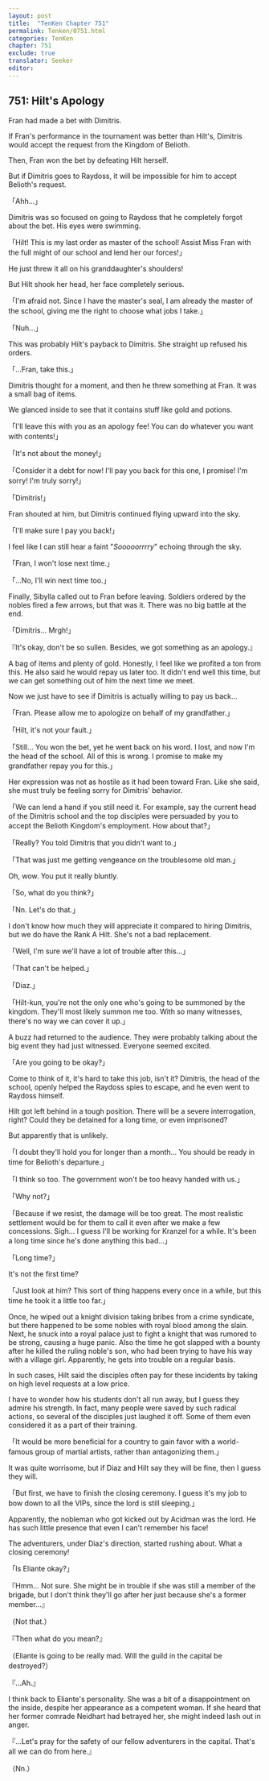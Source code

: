 ```yaml
---
layout: post
title:  "TenKen Chapter 751"
permalink: Tenken/0751.html
categories: TenKen
chapter: 751
exclude: true
translator: Seeker
editor: 
---
```

<h2>751: Hilt's Apology</h2>

Fran had made a bet with Dimitris.

If Fran's performance in the tournament was better than Hilt's, Dimitris would accept the request from the Kingdom of Belioth.

Then, Fran won the bet by defeating Hilt herself.

But if Dimitris goes to Raydoss, it will be impossible for him to accept Belioth's request.

「Ahh...」

Dimitris was so focused on going to Raydoss that he completely forgot about the bet. His eyes were swimming.

「Hilt! This is my last order as master of the school! Assist Miss Fran with the full might of our school and lend her our forces!」

He just threw it all on his granddaughter's shoulders!

But Hilt shook her head, her face completely serious.

「I'm afraid not. Since I have the master's seal, I am already the master of the school, giving me the right to choose what jobs I take.」

「Nuh...」

This was probably Hilt's payback to Dimitris. She straight up refused his orders.

「...Fran, take this.」

Dimitris thought for a moment, and then he threw something at Fran. It was a small bag of items.

We glanced inside to see that it contains stuff like gold and potions.

「I'll leave this with you as an apology fee! You can do whatever you want with contents!」

「It's not about the money!」

「Consider it a debt for now! I'll pay you back for this one, I promise! I'm sorry! I'm truly sorry!」

「Dimitris!」

Fran shouted at him, but Dimitris continued flying upward into the sky.

「I'll make sure I pay you back!」

I feel like I can still hear a faint "*Sooooorrrry*" echoing through the sky.

「Fran, I won't lose next time.」

「...No, I'll win next time too.」

Finally, Sibylla called out to Fran before leaving. Soldiers ordered by the nobles fired a few arrows, but that was it. There was no big battle at the end.

「Dimitris... Mrgh!」

『It's okay, don't be so sullen. Besides, we got something as an apology.』

A bag of items and plenty of gold. Honestly, I feel like we profited a ton from this. He also said he would repay us later too. It didn't end well this time, but we can get something out of him the next time we meet.

Now we just have to see if Dimitris is actually willing to pay us back...

「Fran. Please allow me to apologize on behalf of my grandfather.」

「Hilt, it's not your fault.」

「Still... You won the bet, yet he went back on his word. I lost, and now I'm the head of the school. All of this is wrong. I promise to make my grandfather repay you for this.」

Her expression was not as hostile as it had been toward Fran. Like she said, she must truly be feeling sorry for Dimitris' behavior.

「We can lend a hand if you still need it. For example, say the current head of the Dimitris school and the top disciples were persuaded by you to accept the Belioth Kingdom's employment. How about that?」

「Really? You told Dimitris that you didn't want to.」

「That was just me getting vengeance on the troublesome old man.」

Oh, wow. You put it really bluntly.

「So, what do you think?」

「Nn. Let's do that.」

I don't know how much they will appreciate it compared to hiring Dimitris, but we do have the Rank A Hilt. She's not a bad replacement.

「Well, I'm sure we'll have a lot of trouble after this...」

「That can't be helped.」

「Diaz.」

「Hilt-kun, you're not the only one who's going to be summoned by the kingdom. They'll most likely summon me too. With so many witnesses, there's no way we can cover it up.」

A buzz had returned to the audience. They were probably talking about the big event they had just witnessed. Everyone seemed excited.

「Are you going to be okay?」

Come to think of it, it's hard to take this job, isn't it? Dimitris, the head of the school, openly helped the Raydoss spies to escape, and he even went to Raydoss himself.

Hilt got left behind in a tough position. There will be a severe interrogation, right? Could they be detained for a long time, or even imprisoned?

But apparently that is unlikely.

「I doubt they'll hold you for longer than a month... You should be ready in time for Belioth's departure.」

「I think so too. The government won't be too heavy handed with us.」

「Why not?」

「Because if we resist, the damage will be too great. The most realistic settlement would be for them to call it even after we make a few concessions. Sigh... I guess I'll be working for Kranzel for a while. It's been a long time since he's done anything this bad...」

「Long time?」

It's not the first time?

「Just look at him? This sort of thing happens every once in a while, but this time he took it a little too far.」

Once, he wiped out a knight division taking bribes from a crime syndicate, but there happened to be some nobles with royal blood among the slain. Next, he snuck into a royal palace just to fight a knight that was rumored to be strong, causing a huge panic. Also the time he got slapped with a bounty after he killed the ruling noble's son, who had been trying to have his way with a village girl. Apparently, he gets into trouble on a regular basis.

In such cases, Hilt said the disciples often pay for these incidents by taking on high level requests at a low price.

I have to wonder how his students don't all run away, but I guess they admire his strength. In fact, many people were saved by such radical actions, so several of the disciples just laughed it off. Some of them even considered it as a part of their training.

「It would be more beneficial for a country to gain favor with a world-famous group of martial artists, rather than antagonizing them.」

It was quite worrisome, but if Diaz and Hilt say they will be fine, then I guess they will.

「But first, we have to finish the closing ceremony. I guess it's my job to bow down to all the VIPs, since the lord is still sleeping.」

Apparently, the nobleman who got kicked out by Acidman was the lord. He has such little presence that even I can't remember his face!

The adventurers, under Diaz's direction, started rushing about. What a closing ceremony!

「Is Eliante okay?」

『Hmm... Not sure. She might be in trouble if she was still a member of the brigade, but I don't think they'll go after her just because she's a former member...』

（Not that.）

『Then what do you mean?』

（Eliante is going to be really mad. Will the guild in the capital be destroyed?）

『...Ah.』

I think back to Eliante's personality. She was a bit of a disappointment on the inside, despite her appearance as a competent woman. If she heard that her former comrade Neidhart had betrayed her, she might indeed lash out in anger.

『...Let's pray for the safety of our fellow adventurers in the capital. That's all we can do from here.』

（Nn.）








